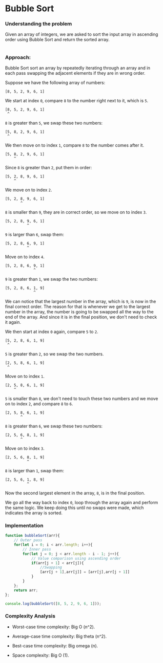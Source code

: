 # Bubble Sort

### Understanding the problem

Given an array of integers, we are asked to sort the input array in ascending order using Bubble Sort and return the sorted array.

#

### Approach:

Bubble Sort sort an array by repeatedly iterating through an array and in each pass swapping the adjacent elements if they are in wrong order.

Suppose we have the following array of numbers:

```
[8, 5, 2, 9, 6, 1]
```

We start at index `0`, compare `8` to the number right next to it, which is `5`.

```
[8, 5, 2, 9, 6, 1]
 ^
```

`8` is greater than `5`, we swap these two numbers:

```
[5, 8, 2, 9, 6, 1]
 ^
```

We then move on to index `1`, compare `8` to the number comes after it.

```
[5, 8, 2, 9, 6, 1]
    ^
```

Since `8` is greater than `2`, put them in order:

```
[5, 2, 8, 9, 6, 1]
    ^
```

We move on to index `2`.

```
[5, 2, 8, 9, 6, 1]
       ^
```

`8` is smaller than `9`, they are in correct order, so we move on to index `3`.

```
[5, 2, 8, 9, 6, 1]
          ^
```

`9` is larger than `6`, swap them:

```
[5, 2, 8, 6, 9, 1]
          ^
```

Move on to index `4`.

```
[5, 2, 8, 6, 9, 1]
             ^
```

`9` is greater than `1`, we swap the two numbers:

```
[5, 2, 8, 6, 1, 9]
             ^
```

We can notice that the largest number in the array, which is `9`, is now in the final correct order. The reason for that is whenever we get to the largest number in the array, the number is going to be swapped all the way to the end of the array. And since it is in the final position, we don't need to check it again.

We then start at index `0` again, compare `5` to `2`.

```
[5, 2, 8, 6, 1, 9]
 ^
```

`5` is greater than `2`, so we swap the two numbers.

```
[2, 5, 8, 6, 1, 9]
 ^
```

Move on to index `1`.

```
[2, 5, 8, 6, 1, 9]
    ^
```

`5` is smaller than `8`, we don't need to touch these two numbers and we move on to index `2`, and compare `8` to `6`.

```
[2, 5, 8, 6, 1, 9]
       ^
```

`8` is greater than `6`, we swap these two numbers:

```
[2, 5, 6, 8, 1, 9]
       ^
```

Move on to index `3`.

```
[2, 5, 6, 8, 1, 9]
          ^
```

`8` is larger than `1`, swap them:

```
[2, 5, 6, 1, 8, 9]
          ^
```

Now the second largest element in the array, `8`, is in the final position.

We go all the way back to index `0`, loop through the array again and perform the same logic. We keep doing this until no swaps were made, which indicates the array is sorted.


### Implementation

```js
function bubbleSort(arr){
    // Outer pass
    for(let i = 0; i < arr.length; i++){
        // Inner pass
        for(let j = 0; j < arr.length - i - 1; j++){
            // Value comparison using ascending order
            if(arr[j + 1] < arr[j]){
                //Swapping
                [arr[j + 1],arr[j]] = [arr[j],arr[j + 1]]
            }
        }
    };
    return arr;
};

console.log(bubbleSort([8, 5, 2, 9, 6, 1]));
```

### Complexity Analysis

- Worst-case time complexity: Big O (n^2).

- Average-case time complexity: Big theta (n^2).

- Best-case time complexity: Big omega (n).

- Space complexity: Big O (1).
